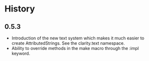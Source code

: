 # History

## 0.5.3
* Introduction of the new text system which makes it much easier to
  create AttributedStrings. See the clarity.text namespace.
* Ability to override methods in the make macro through the :impl
  keyword.

